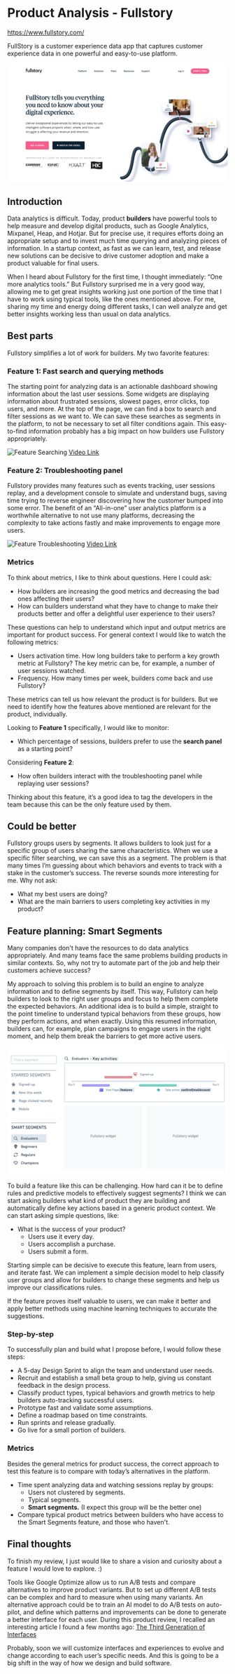 # Product Analysis - Fullstory
https://www.fullstory.com/

FullStory is a customer experience data app that captures customer experience data in one powerful and easy-to-use platform.

![Fullstory Hero](./fullstory-hero.png)

## Introduction

Data analytics is difficult. Today, product __builders__ have powerful tools to help measure and develop digital products, such as Google Analytics, Mixpanel, Heap, and Hotjar. But for precise use, it requires efforts doing an appropriate setup and to invest much time querying and analyzing pieces of information. In a startup context, as fast as we can learn, test, and release new solutions can be decisive to drive customer adoption and make a product valuable for final users. 

When I heard about Fullstory for the first time, I thought immediately: “One more analytics tools.” But Fullstory surprised me in a very good way, allowing me to get great insights working just one portion of the time that I have to work using typical tools, like the ones mentioned above. For me, sharing my time and energy doing different tasks, I can well analyze and get better insights working less than usual on data analytics. 

## Best parts

Fullstory simplifies a lot of work for builders. My two favorite features:
 
### Feature 1: Fast search and querying methods

The starting point for analyzing data is an actionable dashboard showing information about the last user sessions. Some widgets are displaying information about frustrated sessions, slowest pages, error clicks, top users, and more. At the top of the page, we can find a box to search and filter sessions as we want to. We can save these searches as segments in the platform, to not be necessary to set all filter conditions again.
This easy-to-find information probably has a big impact on how builders use Fullstory appropriately.

![Feature Searching](./feature-1-searching.gif)
[Video Link](https://www.youtube.com/watch?v=ZPy9EvrRt2c)

### Feature 2: Troubleshooting panel 

Fullstory provides many features such as events tracking, user sessions replay, and a development console to simulate and understand bugs, saving time trying to reverse engineer discovering how the customer bumped into some error. The benefit of an “All-in-one” user analytics platform is a worthwhile alternative to not use many platforms, decreasing the complexity to take actions fastly and make improvements to engage more users.

![Feature Troubleshooting](./feature-2-troubleshooting.gif)
[Video Link](https://www.youtube.com/watch?v=HpM4qua9tK0)

### Metrics

To think about metrics, I like to think about questions. Here I could ask: 
- How builders are increasing the good metrics and decreasing the bad ones affecting their users?
- How can builders understand what they have to change to make their products better and offer a delightful user experience to their users?

These questions can help to understand which input and output metrics are important for product success. For general context I would like to watch the following metrics: 
- Users activation time. How long builders take to perform a key growth metric at Fullstory? The key metric can be, for example, a number of user sessions watched. 
- Frequency. How many times per week, builders come back and use Fullstory?

These metrics can tell us how relevant the product is for builders. But we need to identify how the features above mentioned are relevant for the product, individually.

Looking to __Feature 1__ specifically, I would like to monitor:
- Which percentage of sessions, builders prefer to use the __search panel__ as a starting point?

Considering __Feature 2__: 
- How often builders interact with the troubleshooting panel while replaying user sessions?

Thinking about this feature, it’s a good idea to tag the developers in the team because this can be the only feature used by them. 

## Could be better

Fullstory groups users by segments. It allows builders to look just for a specific group of users sharing the same characteristics. When we use a specific filter searching, we can save this as a segment. The problem is that many times I’m guessing about which behaviors and events to track with a stake in the customer’s success. The reverse sounds more interesting for me.  Why not ask:
- What my best users are doing?
- What are the main barriers to users completing key activities in my product?

## Feature planning: Smart Segments

Many companies don't have the resources to do data analytics appropriately. And many teams face the same problems building products in similar contexts. So, why not try to automate part of the job and help their customers achieve success?

My approach to solving this problem is to build an engine to analyze information and to define segments by itself. This way, Fullstory can help builders to look to the right user groups and focus to help them complete the expected behaviors. 
An additional idea is to build a simple, straight to the point timeline to understand typical behaviors from these groups, how they perform actions, and when exactly. Using this resumed information, builders can, for example, plan campaigns to engage users in the right moment, and help them break the barriers to get more active users. 

![feature Proposal Smart Segments](./feature-proposal-smart-segments.png)

To build a feature like this can be challenging. How hard can it be to define rules and predictive models to effectively suggest segments? I think we can start asking builders what kind of product they are building and automatically define key actions based in a generic product context. We can start asking simple questions, like:

- What is the success of your product?
  - Users use it every day.
  - Users accomplish a purchase.
  - Users submit a form.

Starting simple can be decisive to execute this feature, learn from users, and iterate fast. We can implement a simple decision model to help classify user groups and allow for builders to change these segments and help us improve our classifications rules.

If the feature proves itself valuable to users, we can make it better and apply better methods using machine learning techniques to accurate the suggestions. 

### Step-by-step

To successfully plan and build what I propose before, I would follow these steps:
- A 5-day Design Sprint to align the team and understand user needs.
- Recruit and establish a small beta group to help, giving us constant feedback in the design process. 
- Classify product types, typical behaviors and growth metrics to help builders auto-tracking successful users.
- Prototype fast and validate some assumptions.
- Define a roadmap based on time constraints.
- Run sprints and release gradually.
- Go live for a small portion of builders. 

### Metrics

Besides the general metrics for product success, the correct approach to test this feature is to compare with today’s alternatives in the platform.
- Time spent analyzing data and watching sessions replay by groups:
    - Users not clustered by segments.
    - Typical segments.
    - __Smart segments.__ (I expect this group will be the better one)
- Compare typical product metrics between builders who have access to the Smart Segments feature, and those who haven't.

## Final thoughts 

To finish my review, I just would like to share a vision and curiosity about a feature I would love to explore. :)

Tools like Google Optimize allow us to run A/B tests and compare alternatives to improve product variants. But to set up different A/B tests can be complex and hard to measure when using many variants. An alternative approach could be to train an AI model to do A/B tests on auto-pilot, and define which patterns and improvements can be done to generate a better interface for each user. During this product review, I recalled an interesting article I found a few months ago: [The Third Generation of Interfaces](https://www.interfaces3.com/)

Probably, soon we will customize interfaces and experiences to evolve and change according to each user’s specific needs. And this is going to be a big shift in the way of how we design and build software.
